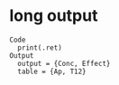# long output

    Code
      print(.ret)
    Output
      output = {Conc, Effect}
      table = {Ap, T12}

